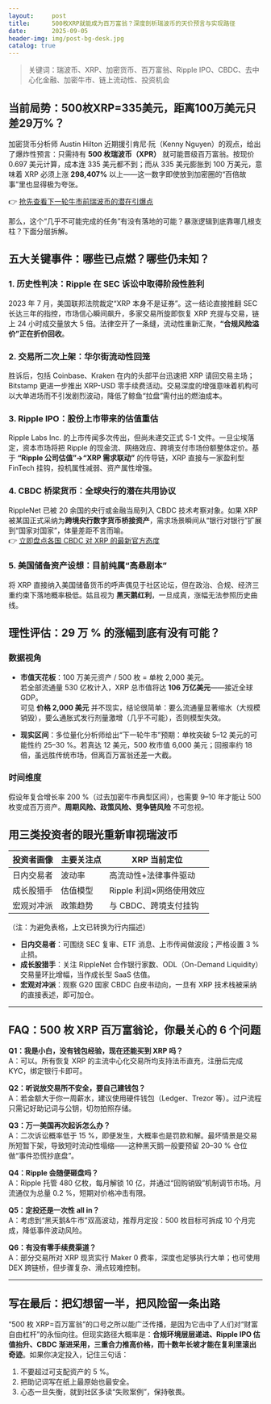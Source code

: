 ```yaml
---
layout:     post
title:      500枚XRP就能成为百万富翁？深度剖析瑞波币的天价预言与实现路径
date:       2025-09-05
header-img: img/post-bg-desk.jpg
catalog: true
---
```


> 关键词：瑞波币、XRP、加密货币、百万富翁、Ripple IPO、CBDC、去中心化金融、加密牛市、链上流动性、投资机会

## 当前局势：500枚XRP=335美元，距离100万美元只差29万%？

加密货币分析师 Austin Hilton 近期援引肯尼·阮（Kenny Nguyen）的观点，给出了爆炸性预言：只需持有 **500 枚瑞波币（XPR）** 就可能晋级百万富翁。按现价 0.697 美元计算，成本连 335 美元都不到；而从 335 美元膨胀到 100 万美元，意味着 XRP 必须上涨 **298,407%** 以上——这一数字即使放到加密圈的“百倍故事”里也显得极为夸张。  

👉 [抢先查看下一轮牛市前瑞波币的潜在引爆点](https://okxdog.com/)

那么，这个“几乎不可能完成的任务”有没有落地的可能？暴涨逻辑到底靠哪几根支柱？下面分层拆解。

## 五大关键事件：哪些已点燃？哪些仍未知？

### 1. 历史性判决：Ripple 在 SEC 诉讼中取得阶段性胜利
2023 年 7 月，美国联邦法院裁定“XRP 本身不是证券”。这一结论直接推翻 SEC 长达三年的指控，市场信心瞬间飙升，多家交易所旋即恢复 XRP 充提与交易，链上 24 小时成交量放大 5 倍。法律空开了一条缝，流动性重新汇聚，**“合规风险溢价”正在折价回收**。

### 2. 交易所二次上架：华尔街流动性回笼
胜诉后，包括 Coinbase、Kraken 在内的头部平台迅速把 XRP 请回交易主场；Bitstamp 更进一步推出 XRP-USD 零手续费活动。交易深度的增强意味着机构可以大单进场而不引发剧烈波动，降低了鲸鱼“拉盘”需付出的燃油成本。

### 3. Ripple IPO：股份上市带来的估值重估
Ripple Labs Inc. 的上市传闻多次传出，但尚未递交正式 S-1 文件。一旦尘埃落定，资本市场将把 Ripple 的现金流、网络效应、跨境支付市场份额整体定价。基于 **“Ripple 公司估值”→“XRP 需求联动”** 的传导链，XRP 直接与一家盈利型 FinTech 挂钩，投机属性减弱、资产属性增强。

### 4. CBDC 桥梁货币：全球央行的潜在共用协议
RippleNet 已被 20 余国的央行或金融当局列入 CBDC 技术考察对象。如果 XRP 被某国正式采纳为**跨境央行数字货币桥接资产**，需求场景瞬间从“银行对银行”扩展到“国家对国家”，体量差距不言而喻。  
👉 [立即盘点各国 CBDC 对 XRP 的最新官方态度](https://okxdog.com/)

### 5. 美国储备资产设想：目前纯属“高悬剧本”
将 XRP 直接纳入美国储备货币的呼声偶见于社区论坛，但在政治、合规、经济三重约束下落地概率极低。姑且视为 **黑天鹅红利**，一旦成真，涨幅无法参照历史曲线。

## 理性评估：29 万 % 的涨幅到底有没有可能？

### 数据视角
- **市值天花板**：100 万美元资产 / 500 枚 = 单枚 2,000 美元。  
  若全部流通量 530 亿枚计入，XRP 总市值将达 **106 万亿美元**——接近全球 GDP。  
  可见 **价格 2,000 美元** 并不现实，结论很简单：要么流通量显著缩水（大规模销毁），要么通胀式发行剂量激增（几乎不可能），否则模型失效。

- **现实区间**：多位量化分析师给出“下一轮牛市”预期：单枚突破 5–12 美元的可能性约 25–30 %。若真达 12 美元，500 枚市值 6,000 美元；回报率约 18 倍，虽远胜传统市场，但离百万富翁还差一大截。

### 时间维度
假设年复合增长率 200 %（过去加密牛市典型区间），也需要 9–10 年才能让 500 枚变成百万资产。**周期风险、政策风险、竞争链风险** 不可忽视。

## 用三类投资者的眼光重新审视瑞波币

| 投资者画像 | 主要关注点 | XRP 当前定位 |
| --- | --- | --- |
| 日内交易者 | 波动率  | 高流动性+法律事件驱动 |
| 成长股猎手 | 估值模型 | Ripple 利润×网络使用效应 |
| 宏观对冲派 | 政策趋势 | 与 CBDC、跨境支付挂钩 |

（注：为避免表格，上文已转换为行内描述）

- **日内交易者**：可围绕 SEC 复审、ETF 消息、上市传闻做波段；严格设置 3 % 止损。
- **成长股猎手**：关注 RippleNet 合作银行家数、ODL（On-Demand Liquidity）交易量环比增幅，当作成长型 SaaS 估值。
- **宏观对冲派**：观察 G20 国家 CBDC 白皮书动向，一旦有 XRP 技术栈被采纳的直接表述，即可加仓。

---

## FAQ：500 枚 XRP 百万富翁论，你最关心的 6 个问题

**Q1：我是小白，没有钱包经验，现在还能买到 XRP 吗？**  
A：可以。所有恢复 XRP 的主流中心化交易所均支持法币直充，注册后完成 KYC，绑定银行卡即可。

**Q2：听说放交易所不安全，要自己建钱包？**  
A：若金额大于你一周薪水，建议使用硬件钱包（Ledger、Trezor 等）。过户流程只需记好助记词与公钥，切勿拍照存储。

**Q3：万一美国再次起诉怎么办？**  
A：二次诉讼概率低于 15 %，即便发生，大概率也是罚款和解。最坏情景是交易所短暂下架，导致短时流动性塌缩——这种黑天鹅一般要预留 20–30 % 仓位做“事件恐慌抄底盘”。

**Q4：Ripple 会随便砸盘吗？**  
A：Ripple 托管 480 亿枚，每月解锁 10 亿，并通过“回购销毁”机制调节市场。月流通仅为总量 0.2 %，短期对价格冲击有限。

**Q5：定投还是一次性 all in？**  
A：考虑到“黑天鹅&牛市”双高波动，推荐月定投：500 枚目标可拆成 10 个月完成，降低事件波动风险。

**Q6：有没有零手续费渠道？**  
A：部分交易所对 XRP 现货实行 Maker 0 费率，深度也足够执行大单；也可使用 DEX 跨链桥，但步骤复杂、滑点较难控制。

---

## 写在最后：把幻想留一半，把风险留一条出路

“500 枚 XRP=百万富翁”的口号之所以能广泛传播，是因为它击中了人们对“财富自由杠杆”的永恒向往。但现实路径大概率是：**合规环境层层递进、Ripple IPO 估值抬升、CBDC 渐进采用，三重合力推高价格，而十数年长坡才能在复利里滚出奇迹**。如果你决定投入，记住三句话：  
1. 不要超过可支配资产的 5 %。  
2. 把助记词写在纸上最原始也最安全。  
3. 心态一旦失衡，就到社区多读“失败案例”，保持敬畏。